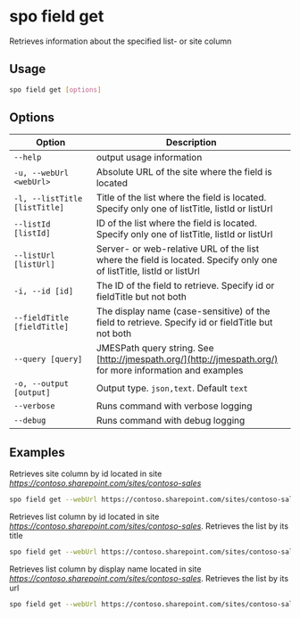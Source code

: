 # spo field get

Retrieves information about the specified list- or site column

## Usage

```sh
spo field get [options]
```

## Options

Option|Description
------|-----------
`--help`|output usage information
`-u, --webUrl <webUrl>`|Absolute URL of the site where the field is located
`-l, --listTitle [listTitle]`|Title of the list where the field is located. Specify only one of listTitle, listId or listUrl
`--listId [listId]`|ID of the list where the field is located. Specify only one of listTitle, listId or listUrl
`--listUrl [listUrl]`|Server- or web-relative URL of the list where the field is located. Specify only one of listTitle, listId or listUrl
`-i, --id [id]`|The ID of the field to retrieve. Specify id or fieldTitle but not both
`--fieldTitle [fieldTitle]`|The display name (case-sensitive) of the field to retrieve. Specify id or fieldTitle but not both
`--query [query]`|JMESPath query string. See [http://jmespath.org/](http://jmespath.org/) for more information and examples
`-o, --output [output]`|Output type. `json,text`. Default `text`
`--verbose`|Runs command with verbose logging
`--debug`|Runs command with debug logging

## Examples

Retrieves site column by id located in site _https://contoso.sharepoint.com/sites/contoso-sales_

```sh
spo field get --webUrl https://contoso.sharepoint.com/sites/contoso-sales --id 5ee2dd25-d941-455a-9bdb-7f2c54aed11b
```

Retrieves list column by id located in site _https://contoso.sharepoint.com/sites/contoso-sales_. Retrieves the list by its title

```sh
spo field get --webUrl https://contoso.sharepoint.com/sites/contoso-sales --listTitle Events --id 5ee2dd25-d941-455a-9bdb-7f2c54aed11b
```

Retrieves list column by display name located in site _https://contoso.sharepoint.com/sites/contoso-sales_. Retrieves the list by its url

```sh
spo field get --webUrl https://contoso.sharepoint.com/sites/contoso-sales --listUrl 'Lists/Events' --fieldTitle 'Title'
```